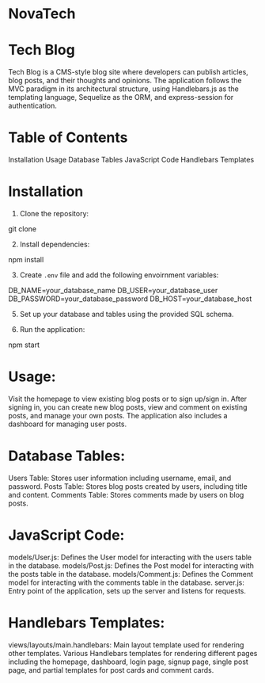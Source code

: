 # NovaTech

# Tech Blog
Tech Blog is a CMS-style blog site where developers can publish articles, blog posts, and their thoughts and opinions. The application follows the MVC paradigm in its architectural structure, using Handlebars.js as the templating language, Sequelize as the ORM, and express-session for authentication.

# Table of Contents
Installation
Usage
Database Tables
JavaScript Code
Handlebars Templates


# Installation

1. Clone the repository:

git clone <repository-url>

2. Install dependencies:

npm install

3. Create `.env` file and add the following envoirnment variables:

DB_NAME=your_database_name
DB_USER=your_database_user
DB_PASSWORD=your_database_password
DB_HOST=your_database_host

5. Set up your database and tables using the provided SQL schema.

6. Run the application:

npm start

# Usage:

Visit the homepage to view existing blog posts or to sign up/sign in.
After signing in, you can create new blog posts, view and comment on existing posts, and manage your own posts.
The application also includes a dashboard for managing user posts.


# Database Tables:

Users Table: Stores user information including username, email, and password.
Posts Table: Stores blog posts created by users, including title and content.
Comments Table: Stores comments made by users on blog posts.


# JavaScript Code:

models/User.js: Defines the User model for interacting with the users table in the database.
models/Post.js: Defines the Post model for interacting with the posts table in the database.
models/Comment.js: Defines the Comment model for interacting with the comments table in the database.
server.js: Entry point of the application, sets up the server and 
listens for requests.


# Handlebars Templates:

views/layouts/main.handlebars: Main layout template used for rendering other templates.
Various Handlebars templates for rendering different pages including the homepage, dashboard, login page, signup page, single post page, and partial templates for post cards and comment cards.